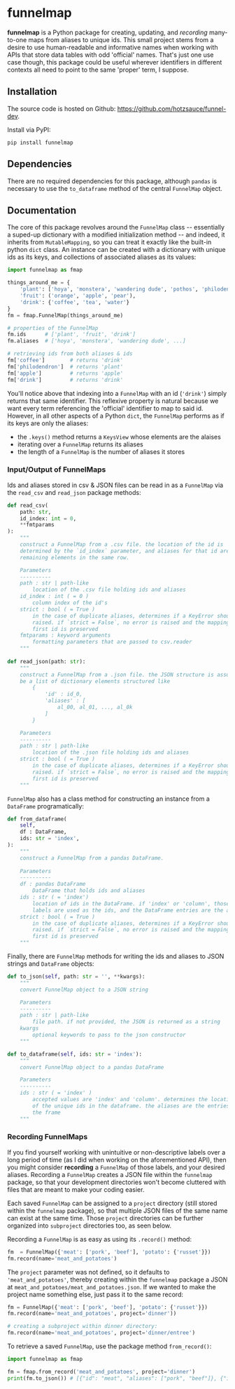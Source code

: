 # funnelmap

**funnelmap** is a Python package for creating, updating, and *recording* many-to-one maps from aliases to unique ids. This small project stems from a desire to use human-readable and informative names when working with APIs that store data tables with odd 'official' names. That's just one use case though, this package could be useful wherever identifiers in different contexts all need to point to the same 'proper' term, I suppose.

## Installation
The source code is hosted on Github: https://github.com/hotzsauce/funnel-dev.

Install via PyPI:
```console
pip install funnelmap
```

## Dependencies
There are no required dependencies for this package, although `pandas` is necessary to use the `to_dataframe` method of the central `FunnelMap` object.

## Documentation
The core of this package revolves around the `FunnelMap` class -- essentially a suped-up dictionary with a modified initialization method -- and indeed, it inherits from `MutableMapping`, so you can treat it exactly like the built-in python `dict` class. An instance can be created with a dictionary with unique ids as its keys, and collections of  associated aliases as its values:
```python
import funnelmap as fmap

things_around_me = {
    'plant': ['hoya', 'monstera', 'wandering dude', 'pothos', 'philodendron'],
    'fruit': ('orange', 'apple', 'pear'),
    'drink': {'coffee', 'tea', 'water'}
}
fm = fmap.FunnelMap(things_around_me)

# properties of the FunnelMap
fm.ids      # ['plant', 'fruit', 'drink']
fm.aliases  # ['hoya', 'monstera', 'wandering dude', ...]

# retrieving ids from both aliases & ids
fm['coffee']        # returns 'drink'
fm['philodendron']  # returns 'plant'
fm['apple']         # returns 'apple'
fm['drink']         # returns 'drink'
```

You'll notice above that indexing into a `FunnelMap` with an id (`'drink'`) simply returns that same identifier. This reflexive property is natural because we want every term referencing the 'official' identifier to map to said id. However, in all other aspects of a Python `dict`, the `FunnelMap` performs as if its keys are only the aliases:

- the `.keys()` method returns a `KeysView` whose elements are the alaises
- iterating over a  `FunnelMap` returns its aliases
- the length of a `FunnelMap` is the number of aliases it stores

### Input/Output of FunnelMaps
Ids and aliases stored in csv & JSON files can be read in as a `FunnelMap` via the `read_csv` and `read_json` package methods:
```python
def read_csv(
	path: str,
	id_index: int = 0,
	**fmtparams
):
	"""
	construct a FunnelMap from a .csv file. the location of the id is
	determined by the `id_index` parameter, and aliases for that id are the
	remaining elements in the same row.

	Parameters
	----------
	path : str | path-like
		location of the .csv file holding ids and aliases
	id_index : int ( = 0 )
		column index of the id's
	strict : bool ( = True )
		in the case of duplicate aliases, determines if a KeyError should be
		raised. if `strict = False`, no error is raised and the mapping to the
		first id is preserved
	fmtparams : keyword arguments
		formatting parameters that are passed to csv.reader
	"""
	
def read_json(path: str):
	"""
	construct a FunnelMap from a .json file. the JSON structure is assumed to
	be a list of dictionary elements structured like
		{
			'id' : id_0,
			'aliases' : [
				al_00, al_01, ..., al_0k
			]
		}

	Parameters
	----------
	path : str | path-like
		location of the .json file holding ids and aliases
	strict : bool ( = True )
		in the case of duplicate aliases, determines if a KeyError should be
		raised. if `strict = False`, no error is raised and the mapping to the
		first id is preserved
	"""
```

`FunnelMap` also has a class method for constructing an instance from a `DataFrame` programatically:
```python
def from_dataframe(
	self, 
	df : DataFrame,
	ids: str = 'index',
):
	"""
	construct a FunnelMap from a pandas DataFrame.
		
	Parameters
	----------
	df : pandas DataFrame
		DataFrame that holds ids and aliases
	ids : str ( = 'index')
		location of ids in the DataFrame. if 'index' or 'column', those axis
		labels are used as the ids, and the DataFrame entries are the aliases.
	strict : bool ( = True )
		in the case of duplicate aliases, determines if a KeyError should be
		raised. if `strict = False`, no error is raised and the mapping to the
		first id is preserved
	"""
```

Finally, there are `FunnelMap` methods for writing the ids and aliases to JSON strings and `DataFrame` objects:
```python
def to_json(self, path: str = '', **kwargs):
	"""
	convert FunnelMap object to a JSON string

	Parameters
	----------
	path : str | path-like
		file path. if not provided, the JSON is returned as a string
	kwargs
		optional keywords to pass to the json constructor
    """

def to_dataframe(self, ids: str = 'index'):
	"""
	convert FunnelMap object to a pandas DataFrame

	Parameters
	----------
	ids : str ( = 'index' )
		accepted values are 'index' and 'column'. determines the location
		of the unique ids in the dataframe. the aliases are the entries of
		the frame
	"""
```

### Recording FunnelMaps

If you find yourself working with unintuitive or non-descriptive labels over a long period of time (as I did when working on the aforementioned API), then you might consider **recording** a `FunnelMap` of those labels, and your desired aliases. Recording a `FunnelMap` creates a JSON file within the `funnelmap` package, so that your development directories won't become cluttered with files that are meant to make your coding easier.

Each saved `FunnelMap` can be assigned to a `project` directory (still stored within the `funnelmap` package), so that multiple JSON files of the same name can exist at the same time. Those `project` directories can be further organized into `subproject` directories too, as seen below.

Recording a `FunnelMap` is as easy as using its `.record()` method:
```python
fm  = FunnelMap({'meat': ['pork', 'beef'], 'potato': {'russet'}})
fm.record(name='meat_and_potatoes')
```
The `project` parameter was not defined, so it defaults to `'meat_and_potatoes'`, thereby creating within the `funnelmap` package a JSON at `meat_and_potatoes/meat_and_potatoes.json`. If we wanted to make the project name something else, just pass it to the same record:
```python
fm = FunnelMap({'meat': ['pork', 'beef'], 'potato': {'russet'}})
fm.record(name='meat_and_potatoes', project='dinner'))

# creating a subproject within dinner directory:
fm.record(name='meat_and_potatoes', project='dinner/entree')
```

To retrieve a saved `FunnelMap`, use the package method `from_record()`:
```python
import funnelmap as fmap

fm = fmap.from_record('meat_and_potatoes', project='dinner')
print(fm.to_json()) # [{"id": "meat", "aliases": ["pork", "beef"]}, {"id": "potato", "aliases": ["russet"]}]
```